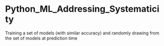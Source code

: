 # Python_ML_Addressing_Systematicity
Training a set of models (with similar accuracy) and randomly drawing from the set of models at prediction time
